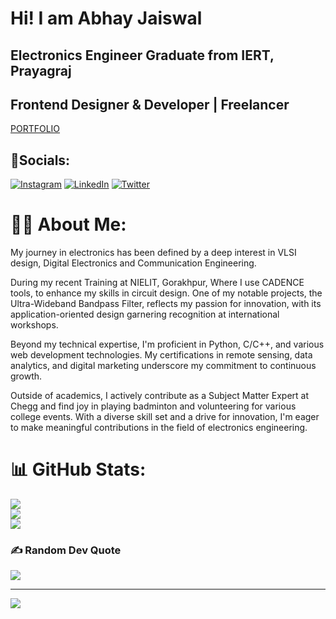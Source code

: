 <h1>Hi! I am Abhay Jaiswal</h1>
<h2>Electronics Engineer Graduate from IERT, Prayagraj</h2>
<h2>Frontend Designer & Developer | Freelancer</h2>
<a href="https://abhay-jaiswal-portfolio.netlify.app/">PORTFOLIO</a>

## 🔗Socials:
[![Instagram](https://img.shields.io/badge/Instagram-%23E4405F.svg?logo=Instagram&logoColor=white)](https://instagram.com/__nucleophile) [![LinkedIn](https://img.shields.io/badge/LinkedIn-%230077B5.svg?logo=linkedin&logoColor=white)](https://linkedin.com/in/the-abhay-jaiswal) [![Twitter](https://img.shields.io/badge/Twitter-%231DA1F2.svg?logo=Twitter&logoColor=white)](https://twitter.com/abhay1902_) 
# 👨‍💻 About Me:
<p>My journey in electronics has been defined by a deep interest in VLSI design, Digital Electronics and Communication Engineering.

During my recent Training at NIELIT, Gorakhpur, Where I use CADENCE tools, to enhance my skills in circuit design. One of my notable projects, the Ultra-Wideband Bandpass Filter, reflects my passion for innovation, with its application-oriented design garnering recognition at international workshops.

Beyond my technical expertise, I'm proficient in Python, C/C++, and various web development technologies. My certifications in remote sensing, data analytics, and digital marketing underscore my commitment to continuous growth.

Outside of academics, I actively contribute as a Subject Matter Expert at Chegg and find joy in playing badminton and volunteering for various college events. With a diverse skill set and a drive for innovation, I'm eager to make meaningful contributions in the field of electronics engineering.</p>

# 📊 GitHub Stats:
![](https://github-readme-stats.vercel.app/api?username=the-abhay-jaiswal&theme=tokyonight&hide_border=false&include_all_commits=true&count_private=false)<br/>
![](https://github-readme-streak-stats.herokuapp.com/?user=the-abhay-jaiswal&theme=tokyonight&hide_border=false)<br/>
![](https://github-readme-stats.vercel.app/api/top-langs/?username=the-abhay-jaiswal&theme=tokyonight&hide_border=false&include_all_commits=true&count_private=false&layout=compact)

### ✍️ Random Dev Quote
![](https://quotes-github-readme.vercel.app/api?type=horizontal&theme=radical)

---
[![](https://visitcount.itsvg.in/api?id=the-abhay-jaiswal&icon=0&color=0)](https://visitcount.itsvg.in)
